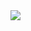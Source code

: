 <img src="![image](https://github.com/user-attachments/assets/02ad12c8-5063-40bb-be6e-b6372c6705b1) " />
